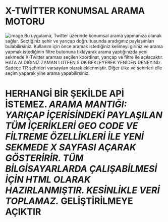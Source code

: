 # X-TWİTTER KONUMSAL ARAMA MOTORU
![image](https://github.com/user-attachments/assets/1635b189-93db-4a42-8903-e973a558590b)
Bu uygulama, Twitter üzerinde konumsal arama yapmanıza olanak sağlar. Seçtiğiniz şehir ve yarıçap doğrultusunda aradıgınız paylaşımları bulabilirsiniz.  Kullanım için önce aramak istediğiniz kelimeyi giriniz ve arama yapmak istediğinin filtre butonuna tıklayarak arama yaptığınızda yeni sekmede X-Twitter araması seçilen koordinat, yarıçap ve filtre ile açılacaktır. HATA ALDIĞINIZ ZAMAN LÜTFEN 5 DK BEKLEYEREK YENİDEN DENEYİNİz. Sadece TR şehirleri varsayılan olarak eklenmiştir. Diğer ülke ve şehirleri elle seçim yaparak yine arama yapabilirsiniz. 
# HERHANGİ BİR ŞEKİLDE APİ İSTEMEZ. *ARAMA MANTIĞI: YARIÇAP İÇERİSİNDEKİ PAYLAŞILAN TÜM İÇERİKLERİ GEO CODE VE FİLTREME ÖZELLİKLERİ İLE YENİ SEKMEDE X SAYFASI AÇARAK GÖSTERİRİR. TÜM BİLGİSAYARLARDA ÇALIŞABİLMESİ İÇİN HTML OLARAK HAZIRLANMIŞTIR. KESİNLİKLE VERİ TOPLAMAZ.* GELİŞTİRİLMEYE AÇIKTIR
